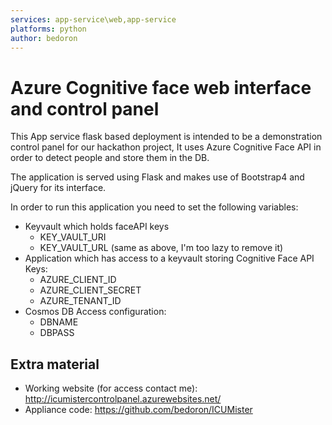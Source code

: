```yaml
---
services: app-service\web,app-service
platforms: python
author: bedoron
---
```


# Azure Cognitive face web interface and control panel

This App service flask based deployment is intended to be a demonstration control panel for our hackathon project, 
It uses Azure Cognitive Face API in order to detect people and store them in the DB.

The application is served using Flask and makes use of Bootstrap4 and jQuery for its interface. 

In order to run this application you need to set the following variables:
* Keyvault which holds faceAPI keys
  *  KEY_VAULT_URI
  * KEY_VAULT_URL (same as above, I'm too lazy to remove it)
* Application which has access to a keyvault storing Cognitive Face API Keys: 
  * AZURE_CLIENT_ID
  * AZURE_CLIENT_SECRET
  * AZURE_TENANT_ID
* Cosmos DB Access configuration:
  * DBNAME
  * DBPASS


## Extra material
* Working website (for access contact me): http://icumistercontrolpanel.azurewebsites.net/
* Appliance code: https://github.com/bedoron/ICUMister
